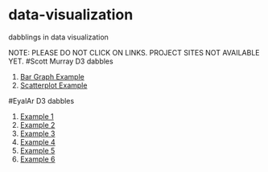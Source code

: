 # data-visualization
dabblings in data visualization

NOTE: PLEASE DO NOT CLICK ON LINKS. PROJECT SITES NOT AVAILABLE YET.
#Scott Murray D3 dabbles
1. [Bar Graph Example]()
2. [Scatterplot Example]()

#EyalAr D3 dabbles

1. [Example 1](http://sticksword.github.io/data-visualization/EyalAr-dabble/index.html?1!0)
2. [Example 2](http://sticksword.github.io/data-visualization/EyalAr-dabble/index.html?2!1)
3. [Example 3](http://sticksword.github.io/data-visualization/EyalAr-dabble/index.html?3!1)
4. [Example 4](http://sticksword.github.io/data-visualization/EyalAr-dabble/index.html?4!1)
5. [Example 5](http://sticksword.github.io/data-visualization/EyalAr-dabble/index.html?5!1)
6. [Example 6](http://sticksword.github.io/data-visualization/EyalAr-dabble/index.html?6!0)
